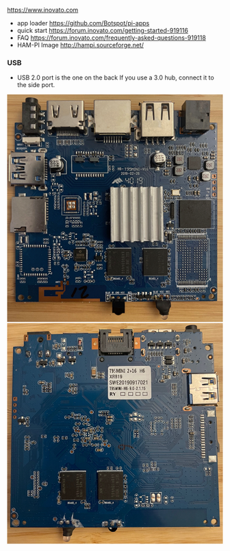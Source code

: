 https://www.inovato.com

 - app loader https://github.com/Botspot/pi-apps
 - quick start https://forum.inovato.com/getting-started-919116
 - FAQ https://forum.inovato.com/frequently-asked-questions-919118
 - HAM-PI Image http://hampi.sourceforge.net/

 ### USB
 - USB 2.0 port is the one on the back If you use a 3.0 hub, connect it to the side port.

![top](top.jpeg)
![back](back.jpeg)